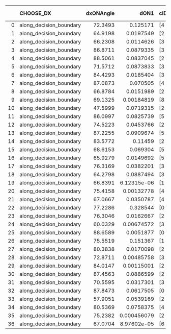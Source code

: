 |    | CHOOSE_DX               |   dxONAngle |        dON1 | cIDON1   |   dON_patch_1 |   nTON |         dON |   dxOFFAngle |       dOFF1 | cIDOFF1   |   dOFF_patch_1 |   nTOFF |        dOFF | SUCCESS   |   nExp |   dual_point_id |   subpoint_time_seconds |   total_execution_time |      logp |      dOFF/dON | Vote dOFF>dON   |
|---:|:------------------------|------------:|------------:|:---------|--------------:|-------:|------------:|-------------:|------------:|:----------|---------------:|--------:|------------:|:----------|-------:|----------------:|------------------------:|-----------------------:|----------:|--------------:|:----------------|
|  0 | along_decision_boundary |     72.3493 | 0.125171    | [4 8]    |   0.125171    |      1 | 0.125171    |      69.0263 | 0.0712675   | [4 8]     |    0.0712675   |       1 | 0.0712675   | False     |      1 |               1 |                1.1346   |                1.5213  |  0        |    0.569363   | False           |
|  1 | along_decision_boundary |     64.9198 | 0.0197549   | [2 5]    |   0.0197549   |      1 | 0.0197549   |      78.0573 | 0.122911    | [2 5]     |    0.122911    |       1 | 0.122911    | True      |      2 |               2 |                1.72248  |                3.24978 | -0.5      |    6.22178    | True            |
|  2 | along_decision_boundary |     66.2308 | 0.0114626   | [3 6]    |   0.0114626   |      1 | 0.0114626   |      66.0848 | 0.153183    | [3 6]     |    0.153183    |       1 | 0.153183    | True      |      3 |               3 |                1.25909  |                4.51587 | -0        |   13.3637     | True            |
|  3 | along_decision_boundary |     86.8711 | 0.0879335   | [3 8]    |   0.0879335   |      1 | 0.0879335   |      84.6936 | 0.226221    | [3 8]     |    0.226221    |       1 | 0.226221    | True      |      4 |               4 |                1.32819  |                5.85206 | -0.166667 |    2.57264    | True            |
|  4 | along_decision_boundary |     88.5061 | 0.0837045   | [2 6]    |   0.0837045   |      1 | 0.0837045   |      82.555  | 0.000507034 | [2 6]     |    0.000507034 |       1 | 0.000507034 | False     |      5 |               5 |                1.35637  |                7.21443 | -0.5      |    0.00605743 | False           |
|  5 | along_decision_boundary |     71.5712 | 0.0873833   | [3 5]    |   0.0873833   |      1 | 0.0873833   |      75.7445 | 0.102109    | [3 5]     |    0.102109    |       1 | 0.102109    | True      |      6 |               6 |                0.837395 |                8.05782 | -0.1      |    1.16851    | True            |
|  6 | along_decision_boundary |     84.4293 | 0.0185404   | [3 5]    |   0.0185404   |      1 | 0.0185404   |      86.0254 | 0.123466    | [3 5]     |    0.123466    |       1 | 0.123466    | True      |      7 |               8 |                0.795342 |                8.8997  | -0.333333 |    6.65928    | True            |
|  7 | along_decision_boundary |     87.0873 | 0.070505    | [4 8]    |   0.070505    |      1 | 0.070505    |      79.5761 | 0.0142478   | [4 8]     |    0.0142478   |       1 | 0.0142478   | False     |      8 |              10 |                0.951936 |                9.87863 | -0.642857 |    0.202083   | False           |
|  8 | along_decision_boundary |     66.8784 | 0.0151989   | [2 9]    |   0.0151989   |      1 | 0.0151989   |      70.7639 | 0.0479472   | [2 9]     |    0.0479472   |       1 | 0.0479472   | True      |      9 |              11 |                1.18556  |               11.0702  | -0.25     |    3.15466    | True            |
|  9 | along_decision_boundary |     69.1325 | 0.00184819  | [8 9]    |   0.00184819  |      1 | 0.00184819  |      72.3369 | 0.0254315   | [8 9]     |    0.0254315   |       1 | 0.0254315   | True      |     10 |              13 |                0.797414 |               11.9082  | -0.5      |   13.7602     | True            |
| 10 | along_decision_boundary |     47.5999 | 0.0719315   | [2 7]    |   0.0719315   |      1 | 0.0719315   |      63.0608 | 0.00255838  | [2 7]     |    0.00255838  |       1 | 0.00255838  | False     |     11 |              14 |                1.06046  |               12.9736  | -0.8      |    0.0355669  | False           |
| 11 | along_decision_boundary |     86.0997 | 0.0825739   | [5 7]    |   0.0825739   |      1 | 0.0825739   |      89.4789 | 0.484758    | [5 7]     |    0.484758    |       1 | 0.484758    | True      |     12 |              15 |                0.993386 |               13.979   | -0.409091 |    5.8706     | True            |
| 12 | along_decision_boundary |     74.5223 | 0.0453766   | [2 4]    |   0.0453766   |      1 | 0.0453766   |      74.1709 | 0.112686    | [2 4]     |    0.112686    |       1 | 0.112686    | True      |     13 |              16 |                1.13158  |               15.1156  | -0.666667 |    2.48335    | True            |
| 13 | along_decision_boundary |     87.2255 | 0.0909674   | [5 7]    |   0.0909674   |      1 | 0.0909674   |      81.1387 | 0.23966     | [5 7]     |    0.23966     |       1 | 0.23966     | True      |     14 |              17 |                1.86364  |               16.9853  | -0.961538 |    2.63457    | True            |
| 14 | along_decision_boundary |     83.5772 | 0.11459     | [2 7]    |   0.11459     |      1 | 0.11459     |      71.5897 | 0.0145646   | [2 7]     |    0.0145646   |       1 | 0.0145646   | False     |     15 |              18 |                1.39859  |               18.3889  | -1.28571  |    0.127102   | False           |
| 15 | along_decision_boundary |     68.6153 | 0.069304    | [5 7]    |   0.069304    |      1 | 0.069304    |      63.6724 | 0.121692    | [5 7]     |    0.121692    |       1 | 0.121692    | True      |     16 |              20 |                1.39949  |               21.2006  | -0.833333 |    1.75592    | True            |
| 16 | along_decision_boundary |     65.9279 | 0.0149692   | [5 6]    |   0.0149692   |      1 | 0.0149692   |      87.1875 | 0.00618966  | [5 6]     |    0.00618966  |       1 | 0.00618966  | False     |     17 |              22 |                0.910911 |               22.1541  | -1.125    |    0.413492   | False           |
| 17 | along_decision_boundary |     76.3169 | 0.0382201   | [3 7]    |   0.0382201   |      1 | 0.0382201   |      70.8804 | 0.232424    | [3 7]     |    0.232424    |       1 | 0.232424    | True      |     18 |              24 |                2.21693  |               24.395   | -0.735294 |    6.08119    | True            |
| 18 | along_decision_boundary |     64.2798 | 0.0887494   | [3 4]    |   0.0887494   |      1 | 0.0887494   |      72.257  | 0.0103154   | [3 4]     |    0.0103154   |       1 | 0.0103154   | False     |     19 |              25 |                1.93143  |               26.337   | -1        |    0.11623    | False           |
| 19 | along_decision_boundary |     66.8391 | 6.12315e-06 | [1 9]    |   6.12315e-06 |      1 | 6.12315e-06 |      87.9703 | 0.0603317   | [0 9]     |    0.0603317   |       1 | 0.0603317   | True      |     20 |              26 |                1.0405   |               27.3835  | -0.657895 | 9853.05       | True            |
| 20 | along_decision_boundary |     75.4158 | 0.00132778  | [4 5]    |   0.00132778  |      1 | 0.00132778  |      89.452  | 0.00549656  | [4 5]     |    0.00549656  |       1 | 0.00549656  | True      |     21 |              27 |                0.838916 |               28.2284  | -0.9      |    4.13966    | True            |
| 21 | along_decision_boundary |     67.0667 | 0.0350787   | [4 7]    |   0.0350787   |      1 | 0.0350787   |      76.9381 | 0.164254    | [4 7]     |    0.164254    |       1 | 0.164254    | True      |     22 |              29 |                0.950483 |               29.2229  | -1.16667  |    4.68245    | True            |
| 22 | along_decision_boundary |     77.2286 | 0.328544    | [0 1]    |   0.328544    |      1 | 0.328544    |      75.8891 | 0.0280472   | [0 1]     |    0.0280472   |       1 | 0.0280472   | False     |     23 |              30 |                1.62644  |               30.8563  | -1.45455  |    0.0853683  | False           |
| 23 | along_decision_boundary |     76.3046 | 0.0162667   | [2 4]    |   0.0162667   |      1 | 0.0162667   |      87.3954 | 0.0331659   | [2 4]     |    0.0331659   |       1 | 0.0331659   | True      |     24 |              31 |                0.908925 |               31.7792  | -1.06522  |    2.03889    | True            |
| 24 | along_decision_boundary |     60.0329 | 0.00674572  | [3 7]    |   0.00674572  |      1 | 0.00674572  |      65.6055 | 0.0653919   | [3 7]     |    0.0653919   |       1 | 0.0653919   | True      |     25 |              32 |                1.33667  |               33.1209  | -1.33333  |    9.69383    | True            |
| 25 | along_decision_boundary |     88.6589 | 0.0051877   | [0 9]    |   0.0051877   |      1 | 0.0051877   |      78.5534 | 0.0967942   | [1 9]     |    0.0967942   |       1 | 0.0967942   | True      |     26 |              33 |                1.07725  |               34.2031  | -1.62     |   18.6584     | True            |
| 26 | along_decision_boundary |     75.5519 | 0.151367    | [1 5]    |   0.151367    |      1 | 0.151367    |      88.9494 | 0.0760948   | [0 5]     |    0.0760948   |       1 | 0.0760948   | False     |     27 |              34 |                1.28057  |               35.4897  | -1.92308  |    0.502717   | False           |
| 27 | along_decision_boundary |     80.3838 | 0.0170098   | [2 5]    |   0.0170098   |      1 | 0.0170098   |      83.3705 | 0.0259364   | [2 5]     |    0.0259364   |       1 | 0.0259364   | True      |     28 |              35 |                0.743371 |               36.2381  | -1.5      |    1.52479    | True            |
| 28 | along_decision_boundary |     72.8711 | 0.00485758  | [3 7]    |   0.00485758  |      1 | 0.00485758  |      73.4165 | 0.196816    | [3 7]     |    0.196816    |       1 | 0.196816    | True      |     29 |              36 |                1.65859  |               37.9017  | -1.78571  |   40.5172     | True            |
| 29 | along_decision_boundary |     84.0147 | 0.00115001  | [2 7]    |   0.00115001  |      1 | 0.00115001  |      85.5796 | 0.25281     | [2 7]     |    0.25281     |       1 | 0.25281     | True      |     30 |              37 |                1.32875  |               39.2384  | -2.08621  |  219.832      | True            |
| 30 | along_decision_boundary |     87.4563 | 0.0886599   | [2 7]    |   0.0886599   |      1 | 0.0886599   |      76.5441 | 0.0459967   | [2 7]     |    0.0459967   |       1 | 0.0459967   | False     |     31 |              38 |                1.2066   |               40.453   | -2.4      |    0.5188     | False           |
| 31 | along_decision_boundary |     70.5595 | 0.0317301   | [3 6]    |   0.0317301   |      1 | 0.0317301   |      87.9444 | 0.034654    | [3 6]     |    0.034654    |       1 | 0.034654    | True      |     32 |              39 |                1.0315   |               41.4895  | -1.95161  |    1.09215    | True            |
| 32 | along_decision_boundary |     87.8473 | 0.0617505   | [0 1]    |   0.0617505   |      1 | 0.0617505   |      87.3509 | 0.11776     | [0 1]     |    0.11776     |       1 | 0.11776     | True      |     33 |              40 |                0.795385 |               42.2999  | -2.25     |    1.90703    | True            |
| 33 | along_decision_boundary |     57.9051 | 0.0539169   | [2 4]    |   0.0539169   |      1 | 0.0539169   |      64.9116 | 0.25874     | [2 4]     |    0.25874     |       1 | 0.25874     | True      |     34 |              42 |                1.42054  |               43.744   | -2.56061  |    4.79886    | True            |
| 34 | along_decision_boundary |     80.5369 | 0.0758375   | [4 5]    |   0.0758375   |      1 | 0.0758375   |      88.5857 | 0.143651    | [4 5]     |    0.143651    |       1 | 0.143651    | True      |     35 |              45 |                2.33633  |               46.1569  | -2.88235  |    1.8942     | True            |
| 35 | along_decision_boundary |     75.2382 | 0.000456079 | [2 5]    |   0.000456079 |      1 | 0.000456079 |      66.019  | 0.0530036   | [2 5]     |    0.0530036   |       1 | 0.0530036   | True      |     36 |              46 |                0.90648  |               47.0744  | -3.21429  |  116.216      | True            |
| 36 | along_decision_boundary |     67.0704 | 8.97602e-05 | [6 9]    |   8.97602e-05 |      1 | 8.97602e-05 |      78.1809 | 0.0899275   | [6 9]     |    0.0899275   |       1 | 0.0899275   | True      |     37 |              47 |                0.892122 |               47.9745  | -3.55556  | 1001.86       | True            |